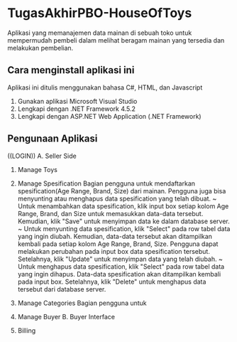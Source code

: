 # TugasAkhirPBO-HouseOfToys
Aplikasi yang memanajemen data mainan di sebuah toko untuk mempermudah pembeli dalam melihat beragam mainan yang tersedia dan melakukan pembelian.

## Cara menginstall aplikasi ini
Aplikasi ini ditulis menggunakan bahasa C#, HTML, dan Javascript
1. Gunakan aplikasi Microsoft Visual Studio
2. Lengkapi dengan .NET Framework 4.5.2
3. Lengkapi dengan ASP.NET Web Application (.NET Framework)

## Pengunaan Aplikasi
((LOGIN))
A. Seller Side
   1. Manage Toys
      
   3. Manage Spesification
      Bagian pengguna untuk mendaftarkan spesification(Age Range, Brand, Size) dari 
mainan. Pengguna juga bisa menyunting atau menghapus data spesification yang telah dibuat.
      ~ Untuk menambahkan data spesification, klik input box setiap kolom Age Range, Brand, dan Size untuk memasukkan data-data tersebut. Kemudian, klik "Save" untuk menyimpan data ke dalam database server.
      ~ Untuk menyunting data spesification, klik "Select" pada row tabel data yang ingin diubah. Kemudian, data-data tersebut akan ditampilkan kembali pada setiap kolom Age Range, Brand, Size. Pengguna dapat melakukan perubahan pada input box data spesification tersebut. Setelahnya, klik "Update" untuk menyimpan data yang telah diubah.
      ~ Untuk menghapus data spesification, klik "Select" pada row tabel data yang ingin dihapus. Data-data spesification akan ditampilkan kembali pada input box. Setelahnya, klik "Delete" untuk menghapus data tersebut dari database server.
   5. Manage Categories
      Bagian pengguna untuk 
   7. Manage Buyer
B. Buyer Interface
   1. Billing

   
